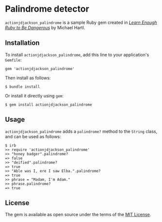 # Palindrome detector

`actionjdjackson_palindrome` is a sample Ruby gem created in [*Learn Enough Ruby to Be Dangerous*](https://www.learnenough.com/ruby-tutorial) by Michael Hartl.

## Installation

To install `actionjdjackson_palindrome`, add this line to your application's `Gemfile`:

```
gem 'actionjdjackson_palindrome'
```

Then install as follows:

```
$ bundle install
```

Or install it directly using `gem`:

```
$ gem install actionjdjackson_palindrome
```

## Usage

`actionjdjackson_palindrome` adds a `palindrome?` method to the `String` class, and can be used as follows:

```
$ irb
>> require 'actionjdjackson_palindrome'
>> "honey badger".palindrome?
=> false
>> "deified".palindrome?
=> true
>> "Able was I, ere I saw Elba.".palindrome?
=> true
>> phrase = "Madam, I'm Adam."
>> phrase.palindrome?
=> true
```

## License

The gem is available as open source under the terms of the [MIT License](https://opensource.org/licenses/MIT).
